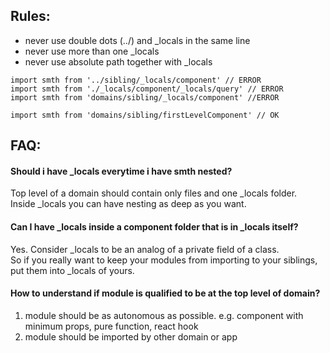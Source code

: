 ## Rules:

- never use double dots (../) and _locals in the same line
- never use more than one _locals
- never use absolute path together with _locals

```
import smth from '../sibling/_locals/component' // ERROR
import smth from './_locals/component/_locals/query' // ERROR
import smth from 'domains/sibling/_locals/component' //ERROR

import smth from 'domains/sibling/firstLevelComponent' // OK
```

## FAQ:

#### Should i have _locals everytime i have smth nested?

Top level of a domain should contain only files and one _locals folder.<br />
Inside _locals you can have nesting as deep as you want.


#### Can I have _locals inside a component folder that is in _locals itself?

Yes. Consider _locals to be an analog of a private field of a class. <br />
So if you really want to keep your modules from importing to your siblings, put them into _locals of yours.



#### How to understand if module is qualified to be at the top level of domain?

1) module should be as autonomous as possible. e.g. component with minimum props, pure function, react hook <br />
2) module should be imported by other domain or app

